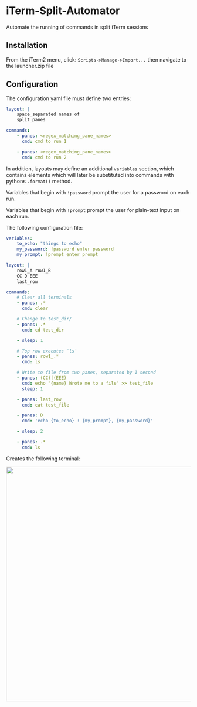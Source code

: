 # iTerm-Split-Automator
Automate the running of commands in split iTerm sessions

## Installation
From the iTerm2 menu, click:
`Scripts->Manage->Import...` then navigate to the launcher.zip file

## Configuration
The configuration yaml file must define two entries:

```yaml
layout: |
    space_separated names of
    split_panes

commands:
    - panes: <regex_matching_pane_names>
      cmd: cmd to run 1

    - panes: <regex_matching_pane_names>
      cmd: cmd to run 2
```

In addition, layouts may define an additional `variables` section, which
contains elements which will later be substituted into commands with pythons
`.format()` method.

Variables that begin with `!password` prompt the user for a password on each run.

Variables that begin with `!prompt` prompt the user for plain-text input on each run.



The following configuration file:
```yaml
variables:
    to_echo: "things to echo"
    my_password: !password enter password
    my_prompt: !prompt enter prompt

layout: |
    row1_A row1_B
    CC D EEE
    last_row

commands:
    # Clear all terminals
    - panes: .*
      cmd: clear

    # Change to test_dir/
    - panes: .*
      cmd: cd test_dir

    - sleep: 1

    # Top row executes `ls`
    - panes: row1_.*
      cmd: ls

    # Write to file from two panes, separated by 1 second
    - panes: (CC)|(EEE)
      cmd: echo "{name} Wrote me to a file" >> test_file
      sleep: 1

    - panes: last_row
      cmd: cat test_file

    - panes: D
      cmd: 'echo {to_echo} : {my_prompt}, {my_password}'

    - sleep: 2

    - panes: .*
      cmd: ls
```
Creates the following terminal:

<img src='sample.gif' width=640 align="middle"/>
